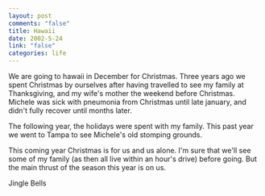 ```yaml
--- 
layout: post
comments: "false"
title: Hawaii
date: 2002-5-24
link: "false"
categories: life
---
```

We are going to hawaii in December for Christmas. Three years ago we spent Christmas by ourselves after having travelled to see my family at Thanksgiving, and my wife's mother the weekend before Christmas. Michele was sick with pneumonia from Christmas until late january, and didn't fully recover until months later.

The following year, the holidays were spent with my family. This past year we went to Tampa to see Michele's old stomping grounds.

This coming year Christmas is for us and us alone. I'm sure that we'll see some of my family (as then all live within an hour's drive) before going. But the main thrust of the season this year is on us.

Jingle Bells

